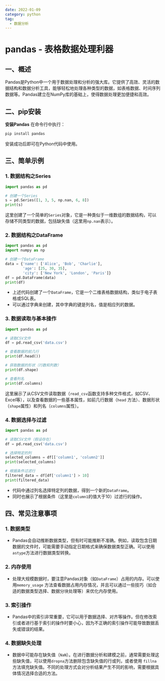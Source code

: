 ```yaml
---
date: 2022-01-09
category: python
tag:
  - 数据分析
---
```


# pandas - 表格数据处理利器

## 一、概述

Pandas是Python中一个用于数据处理和分析的强大库。它提供了高效、灵活的数据结构和数据分析工具，能够轻松地处理各种类型的数据，如表格数据、时间序列数据等。Pandas建立在NumPy库的基础上，使得数据处理更加便捷和高效。

## 二、pip安装

**安装Pandas**
在命令行中执行：

```bash
pip install pandas
```

安装成功后即可在Python代码中使用。

## 三、简单示例

### 1. 数据结构之Series

```python
import pandas as pd

# 创建一个Series
s = pd.Series([1, 3, 5, np.nan, 6, 8])
print(s)
```

这里创建了一个简单的`Series`对象，它是一种类似于一维数组的数据结构，可以存储不同类型的数据，包括缺失值（这里用`np.nan`表示）。

### 2. 数据结构之DataFrame

```python
import pandas as pd
import numpy as np

# 创建一个DataFrame
data = {'name': ['Alice', 'Bob', 'Charlie'],
        'age': [25, 30, 35],
        'city': ['New York', 'London', 'Paris']}
df = pd.DataFrame(data)
print(df)
```

- 上述代码创建了一个`DataFrame`，它是一个二维表格数据结构，类似于电子表格或SQL表。
- 可以通过字典来创建，其中字典的键是列名，值是相应列的数据。

### 3. 数据读取与基本操作

```python
import pandas as pd

# 读取CSV文件
df = pd.read_csv('data.csv')

# 查看数据的前几行
print(df.head())

# 获取数据的形状（行数和列数）
print(df.shape)

# 查看列名
print(df.columns)
```

这里展示了从CSV文件读取数据（`read_csv`函数支持多种文件格式，如CSV、Excel等），以及查看数据的一些基本属性，如前几行数据（`head`
方法）、数据形状（`shape`属性）和列名（`columns`属性）。

### 4. 数据选择与过滤

```python
import pandas as pd

# 读取CSV文件（假设存在）
df = pd.read_csv('data.csv')

# 选择特定的列
selected_columns = df[['column1', 'column2']]
print(selected_columns)

# 根据条件过滤行
filtered_data = df[df['column1'] > 10]
print(filtered_data)
```

- 代码中通过列名选择特定列的数据，得到一个新的`DataFrame`。
- 同时也展示了根据条件（这里是`column1`的值大于10）过滤行的操作。

## 四、常见注意事项

### 1. 数据类型

- Pandas会自动推断数据类型，但有时可能推断不准确。例如，读取包含日期数据的文件时，可能需要手动指定日期格式来确保数据类型正确。可以使用
  `astype`方法进行数据类型转换。

### 2. 内存使用

- 处理大规模数据时，要注意Pandas对象（如`DataFrame`）占用的内存。可以使用`memory_usage`
  方法查看数据占用内存情况，并且可以通过一些技巧（如合适的数据类型选择、数据分块处理等）来优化内存使用。

### 3. 索引操作

- Pandas中的索引非常重要，它可以用于数据选择、对齐等操作。但在修改索引或者进行基于索引的操作时要小心，因为不正确的索引操作可能导致数据丢失或错误的结果。

### 4. 数据缺失处理

- 数据中可能存在缺失值（`NaN`）。在进行数据分析和建模之前，通常需要处理这些缺失值，可以使用`dropna`方法删除包含缺失值的行或列，或者使用
  `fillna`方法填充缺失值。不同的处理方式会对分析结果产生不同的影响，需要根据具体情况选择合适的方法。
